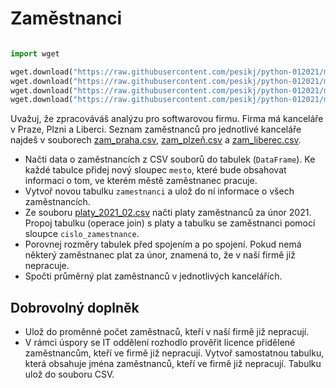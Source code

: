 # Zaměstnanci

```python

import wget

wget.download("https://raw.githubusercontent.com/pesikj/python-012021/master/zadani/6/zam_praha.csv")
wget.download("https://raw.githubusercontent.com/pesikj/python-012021/master/zadani/6/zam_plzeň.csv")
wget.download("https://raw.githubusercontent.com/pesikj/python-012021/master/zadani/6/zam_liberec.csv")
wget.download("https://raw.githubusercontent.com/pesikj/python-012021/master/zadani/6/platy_2021_02.csv")

```

Uvažuj, že zpracováváš analýzu pro softwarovou firmu. Firma má kanceláře v Praze, Plzni a Liberci. Seznam zaměstnanců pro jednotlivé kanceláře najdeš v souborech [zam_praha.csv](zam_praha.csv), [zam_plzeň.csv](zam_plzeň.csv) a [zam_liberec.csv](zam_liberec.csv).

* Načti data o zaměstnancích z CSV souborů do tabulek (`DataFrame`). Ke každé tabulce přidej nový sloupec `mesto`, které bude obsahovat informaci o tom, ve kterém městě zaměstnanec pracuje. 
* Vytvoř novou tabulku `zamestnanci` a ulož do ní informace o všech zaměstnancích.
* Ze souboru [platy_2021_02.csv](platy_2021_02.csv) načti platy zaměstnanců za únor 2021. Propoj tabulku (operace join) s platy a tabulku se zaměstnanci pomocí sloupce `cislo_zamestnance`.
* Porovnej rozměry tabulek před spojením a po spojení. Pokud nemá některý zaměstnanec plat za únor, znamená to, že v naší firmě již nepracuje.
* Spočti průměrný plat zaměstnanců v jednotlivých kancelářích.


## Dobrovolný doplněk

* Ulož do proměnné počet zaměstnaců, kteří v naší firmě již nepracují.
* V rámci úspory se IT oddělení rozhodlo prověřit licence přidělené zaměstnancům, kteří ve firmě již nepracují. Vytvoř samostatnou tabulku, která obsahuje jména zaměstnanců, kteří ve firmě již nepracují. Tabulku ulož do souboru CSV.
